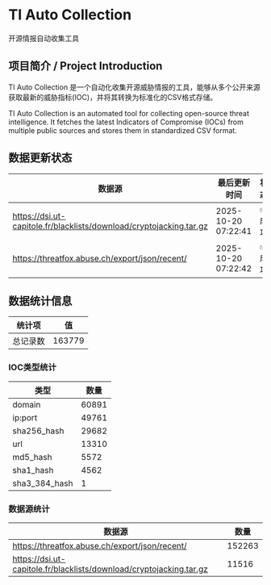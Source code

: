 # TI Auto Collection

 开源情报自动收集工具

## 项目简介 / Project Introduction

TI Auto Collection 是一个自动化收集开源威胁情报的工具，能够从多个公开来源获取最新的威胁指标(IOC)，并将其转换为标准化的CSV格式存储。

TI Auto Collection is an automated tool for collecting open-source threat intelligence. It fetches the latest Indicators of Compromise (IOCs) from multiple public sources and stores them in standardized CSV format.

## 数据更新状态

| 数据源 | 最后更新时间 | 状态 |
|--------|------------|------|
| https://dsi.ut-capitole.fr/blacklists/download/cryptojacking.tar.gz | 2025-10-20 07:22:41 | ✅ 成功 |
| https://threatfox.abuse.ch/export/json/recent/ | 2025-10-20 07:22:42 | ✅ 成功 |














































































































































































































## 数据统计信息

| 统计项 | 值 |
|--------|----|
| 总记录数 | 163779 |

### IOC类型统计

| 类型 | 数量 |
|------|------|
| domain | 60891 |
| ip:port | 49761 |
| sha256_hash | 29682 |
| url | 13310 |
| md5_hash | 5572 |
| sha1_hash | 4562 |
| sha3_384_hash | 1 |

### 数据源统计

| 数据源 | 数量 |
|--------|------|
| https://threatfox.abuse.ch/export/json/recent/ | 152263 |
| https://dsi.ut-capitole.fr/blacklists/download/cryptojacking.tar.gz | 11516 |
